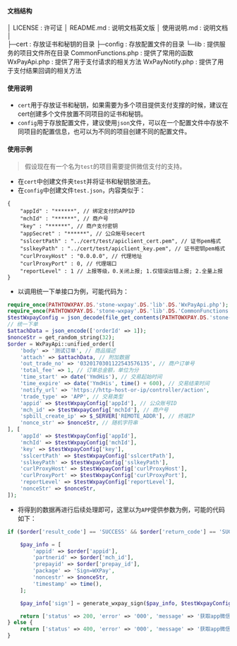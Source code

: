 #### 文档结构
│  LICENSE : 许可证
│  README.md : 说明文档英文版
│  使用说明.md : 说明文档
│  
├─cert : 存放证书和秘钥的目录
├─config : 存放配置文件的目录
└─lib : 提供服务的项目文件所在目录
     CommonFunctions.php : 提供了常用的函数 
     WxPayApi.php : 提供了用于支付请求的相关方法
     WxPayNotify.php : 提供了用于支付结果回调的相关方法

#### 使用说明
- `cert`用于存放证书和秘钥，如果需要为多个项目提供支付支撑的时候，建议在cert创建多个文件放置不同项目的证书和秘钥。
- `config`用于存放配置文件，建议使用`json`文件，可以在一个配置文件中存放不同项目的配置信息，也可以为不同的项目创建不同的配置文件。

#### 使用示例
> 假设现在有一个名为`test`的项目需要提供微信支付的支持。

- 在`cert`中创建文件夹`test`并将证书和秘钥放进去。
- 在`config`中创建文件`test.json`，内容类似于：
```
{
    "appId" : "******", // 绑定支付的APPID
    "mchId" : "******", // 商户号
    "key" : "******", // 商户支付密钥
    "appSecret" : "******", // 公众帐号secert
    "sslcertPath" : "../cert/test/apiclient_cert.pem", // 证书pem格式
    "sslkeyPath" : "../cert/test/apiclient_key.pem", // 证书密钥pem格式
    "curlProxyHost" : "0.0.0.0", // 代理地址
    "curlProxyPort" : 0, // 代理端口
    "reportLevel" : 1 // 上报等级，0.关闭上报; 1.仅错误出错上报; 2.全量上报
}
```
- 以调用统一下单接口为例，可能代码为：
```php
require_once(PATHTOWXPAY.DS.'stone-wxpay'.DS.'lib'.DS.'WxPayApi.php');
require_once(PATHTOWXPAY.DS.'stone-wxpay'.DS.'lib'.DS.'CommonFunctions.php');
$testWxpayConfig = json_decode(file_get_contents(PATHTOWXPAY.DS.'stone-wxpay'.DS.'config'.DS.'test.json'), true);
// 统一下单
$attachData = json_encode(['orderId' => 1]);
$nonceStr = get_random_string(32);
$order = WxPayApi::unified_order([
	'body' => '测试订单', // 商品描述
	'attach' => $attachData, // 附加数据
	'out_trade_no' => '0320170301122543576135', // 商户订单号
	'total_fee' => 1, // 订单总金额，单位为分
	'time_start' => date('YmdHis'), // 交易起始时间
	'time_expire' => date('YmdHis', time() + 600), // 交易结束时间
	'notify_url' => 'https://http-host-or-ip/controller/action',
	'trade_type' => 'APP', // 交易类型
	'appid' => $testWxpayConfig['appId'], // 公众账号ID
	'mch_id' => $testWxpayConfig['mchId'], // 商户号
	'spbill_create_ip' => $_SERVER['REMOTE_ADDR'], // 终端IP
	'nonce_str' => $nonceStr, // 随机字符串
], [
	'appId' => $testWxpayConfig['appId'],
	'mchId' => $testWxpayConfig['mchId'],
	'key' => $testWxpayConfig['key'],
	'sslcertPath' => $testWxpayConfig['sslcertPath'],
	'sslkeyPath' => $testWxpayConfig['sslkeyPath'],
	'curlProxyHost' => $testWxpayConfig['curlProxyHost'],
	'curlProxyPort' => $testWxpayConfig['curlProxyPort'],
	'reportLevel' => $testWxpayConfig['reportLevel'],
	'nonceStr' => $nonceStr,
]);
```
- 将得到的数据再进行后续处理即可，这里以为`APP`提供参数为例，可能的代码如下：
```php
if ($order['result_code'] == 'SUCCESS' && $order['return_code'] == 'SUCCESS') {

	$pay_info = [
		'appid' => $order['appid'],
		'partnerid' => $order['mch_id'],
		'prepayid' => $order['prepay_id'],
		'package' => 'Sign=WXPay',
		'noncestr' => $nonceStr,
		'timestamp' => time(),
	];

	$pay_info['sign'] = generate_wxpay_sign($pay_info, $testWxpayConfig['key']);

	return ['status' => 200, 'error' => '000', 'message' => '获取app微信支付参数成功', 'data' => $pay_info];
} else {
	return ['status' => 400, 'error' => '000', 'message' => '获取app微信支付参数失败', 'data' => $order];
}
```